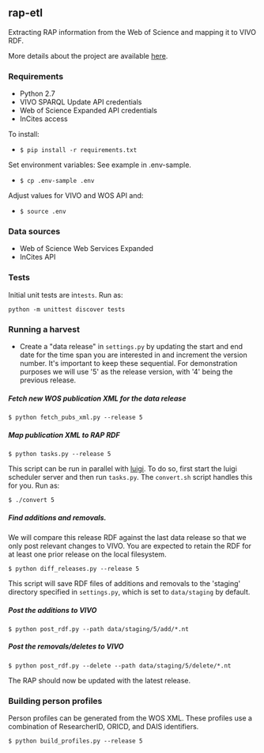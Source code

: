 ## rap-etl

Extracting RAP information from the Web of Science and mapping it to VIVO RDF.

More details about the project are available [here](https://widgets.figshare.com/articles/5266435/embed?show_title=1).

### Requirements

* Python 2.7
* VIVO SPARQL Update API credentials
* Web of Science Expanded API credentials
* InCites access

To install:
* `$ pip install -r requirements.txt`

Set environment variables:
See example in .env-sample.
* `$ cp .env-sample .env`

Adjust values for VIVO and WOS API and:
* `$ source .env`


### Data sources

* Web of Science Web Services Expanded
* InCites API

### Tests
Initial unit tests are in`tests`. Run as:
```
python -m unittest discover tests
```


### Running a harvest

* Create a "data release" in `settings.py` by updating the start and end date for the time span you are interested in and increment the version number. It's important to keep these sequential. For demonstration purposes we will use '5' as the release version, with '4' being the previous release.

##### Fetch new WOS publication XML for the data release

`$ python fetch_pubs_xml.py --release 5`

##### Map publication XML to RAP RDF

`$ python tasks.py --release 5`

This script can be run in parallel with [luigi](https://github.com/spotify/luigi). To do so, first start the luigi scheduler server and then run `tasks.py`. The `convert.sh` script handles this for you. Run as:

`$ ./convert 5`

##### Find additions and removals.

We will compare this release RDF against the last data release so that we only post relevant changes to VIVO. You are expected to retain the RDF for at least one prior release on the local filesystem.

`$ python diff_releases.py --release 5`

This script will save RDF files of additions and removals to the 'staging' directory specified in `settings.py`, which is set to `data/staging` by default.

##### Post the additions to VIVO

`$ python post_rdf.py --path data/staging/5/add/*.nt`

##### Post the removals/deletes to VIVO

`$ python post_rdf.py --delete --path data/staging/5/delete/*.nt`

The RAP should now be updated with the latest release.

### Building person profiles
Person profiles can be generated from the WOS XML. These profiles use a combination of ResearcherID, ORICD, and DAIS identifiers.

`$ python build_profiles.py --release 5`
